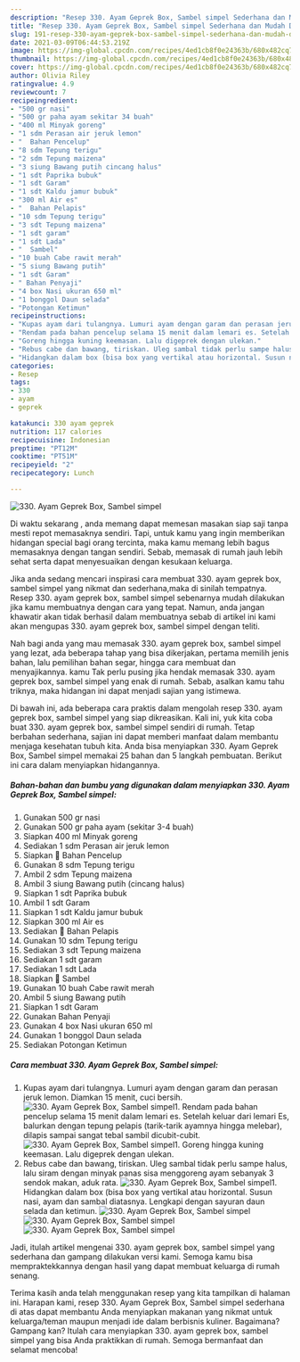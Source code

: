 ```yaml
---
description: "Resep 330. Ayam Geprek Box, Sambel simpel Sederhana dan Mudah Dibuat"
title: "Resep 330. Ayam Geprek Box, Sambel simpel Sederhana dan Mudah Dibuat"
slug: 191-resep-330-ayam-geprek-box-sambel-simpel-sederhana-dan-mudah-dibuat
date: 2021-03-09T06:44:53.219Z
image: https://img-global.cpcdn.com/recipes/4ed1cb8f0e24363b/680x482cq70/330-ayam-geprek-box-sambel-simpel-foto-resep-utama.jpg
thumbnail: https://img-global.cpcdn.com/recipes/4ed1cb8f0e24363b/680x482cq70/330-ayam-geprek-box-sambel-simpel-foto-resep-utama.jpg
cover: https://img-global.cpcdn.com/recipes/4ed1cb8f0e24363b/680x482cq70/330-ayam-geprek-box-sambel-simpel-foto-resep-utama.jpg
author: Olivia Riley
ratingvalue: 4.9
reviewcount: 7
recipeingredient:
- "500 gr nasi"
- "500 gr paha ayam sekitar 34 buah"
- "400 ml Minyak goreng"
- "1 sdm Perasan air jeruk lemon"
- "  Bahan Pencelup"
- "8 sdm Tepung terigu"
- "2 sdm Tepung maizena"
- "3 siung Bawang putih cincang halus"
- "1 sdt Paprika bubuk"
- "1 sdt Garam"
- "1 sdt Kaldu jamur bubuk"
- "300 ml Air es"
- "  Bahan Pelapis"
- "10 sdm Tepung terigu"
- "3 sdt Tepung maizena"
- "1 sdt garam"
- "1 sdt Lada"
- "  Sambel"
- "10 buah Cabe rawit merah"
- "5 siung Bawang putih"
- "1 sdt Garam"
- " Bahan Penyaji"
- "4 box Nasi ukuran 650 ml"
- "1 bonggol Daun selada"
- "Potongan Ketimun"
recipeinstructions:
- "Kupas ayam dari tulangnya. Lumuri ayam dengan garam dan perasan jeruk lemon. Diamkan 15 menit, cuci bersih."
- "Rendam pada bahan pencelup selama 15 menit dalam lemari es. Setelah keluar dari lemari Es, balurkan dengan tepung pelapis (tarik-tarik ayamnya hingga melebar), dilapis sampai sangat tebal sambil dicubit-cubit."
- "Goreng hingga kuning keemasan. Lalu digeprek dengan ulekan."
- "Rebus cabe dan bawang, tiriskan. Uleg sambal tidak perlu sampe halus, lalu siram dengan minyak panas sisa menggoreng ayam sebanyak 3 sendok makan, aduk rata."
- "Hidangkan dalam box (bisa box yang vertikal atau horizontal. Susun nasi, ayam dan sambal diatasnya. Lengkapi dengan sayuran daun selada dan ketimun."
categories:
- Resep
tags:
- 330
- ayam
- geprek

katakunci: 330 ayam geprek 
nutrition: 117 calories
recipecuisine: Indonesian
preptime: "PT12M"
cooktime: "PT51M"
recipeyield: "2"
recipecategory: Lunch

---
```



![330. Ayam Geprek Box, Sambel simpel](https://img-global.cpcdn.com/recipes/4ed1cb8f0e24363b/680x482cq70/330-ayam-geprek-box-sambel-simpel-foto-resep-utama.jpg)

Di waktu  sekarang , anda memang dapat memesan masakan siap saji tanpa mesti repot memasaknya sendiri. Tapi, untuk kamu yang ingin memberikan hidangan special bagi orang tercinta, maka kamu memang lebih bagus memasaknya dengan tangan sendiri. Sebab, memasak di rumah jauh lebih sehat serta dapat menyesuaikan dengan kesukaan keluarga.

Jika anda sedang mencari inspirasi cara membuat 330. ayam geprek box, sambel simpel yang nikmat dan sederhana,maka di sinilah tempatnya. Resep 330. ayam geprek box, sambel simpel  sebenarnya mudah dilakukan jika kamu membuatnya dengan cara yang tepat. Namun, anda jangan khawatir akan tidak berhasil dalam membuatnya 
sebab di artikel ini kami akan mengupas 330. ayam geprek box, sambel simpel dengan teliti.  



Nah bagi anda yang mau memasak 330. ayam geprek box, sambel simpel yang lezat, ada beberapa tahap yang bisa dikerjakan, pertama memilih jenis bahan, lalu pemilihan bahan segar, hingga cara membuat dan menyajikannya. kamu Tak perlu pusing jika hendak memasak 330. ayam geprek box, sambel simpel yang enak di rumah. Sebab, asalkan kamu  tahu triknya, maka hidangan ini dapat menjadi sajian yang istimewa.

Di bawah ini, ada beberapa cara praktis  dalam mengolah resep 330. ayam geprek box, sambel simpel yang siap dikreasikan. Kali ini, yuk kita coba buat 330. ayam geprek box, sambel simpel sendiri di rumah. Tetap berbahan sederhana, sajian ini dapat memberi manfaat dalam membantu menjaga kesehatan tubuh kita. Anda bisa menyiapkan 330. Ayam Geprek Box, Sambel simpel memakai 25 bahan dan 5 langkah pembuatan. Berikut ini cara dalam menyiapkan hidangannya.

<!--inarticleads1-->

##### Bahan-bahan dan bumbu yang digunakan dalam menyiapkan 330. Ayam Geprek Box, Sambel simpel:

1. Gunakan 500 gr nasi
1. Gunakan 500 gr paha ayam (sekitar 3-4 buah)
1. Siapkan 400 ml Minyak goreng
1. Sediakan 1 sdm Perasan air jeruk lemon
1. Siapkan  🌸 Bahan Pencelup
1. Gunakan 8 sdm Tepung terigu
1. Ambil 2 sdm Tepung maizena
1. Ambil 3 siung Bawang putih (cincang halus)
1. Siapkan 1 sdt Paprika bubuk
1. Ambil 1 sdt Garam
1. Siapkan 1 sdt Kaldu jamur bubuk
1. Siapkan 300 ml Air es
1. Sediakan  🌸 Bahan Pelapis
1. Gunakan 10 sdm Tepung terigu
1. Sediakan 3 sdt Tepung maizena
1. Sediakan 1 sdt garam
1. Sediakan 1 sdt Lada
1. Siapkan  🌸 Sambel
1. Gunakan 10 buah Cabe rawit merah
1. Ambil 5 siung Bawang putih
1. Siapkan 1 sdt Garam
1. Gunakan  Bahan Penyaji
1. Gunakan 4 box Nasi ukuran 650 ml
1. Gunakan 1 bonggol Daun selada
1. Sediakan Potongan Ketimun




<!--inarticleads2-->

##### Cara membuat 330. Ayam Geprek Box, Sambel simpel:

1. Kupas ayam dari tulangnya. Lumuri ayam dengan garam dan perasan jeruk lemon. Diamkan 15 menit, cuci bersih.
<img src="//assets-global.cpcdn.com/assets/icons/button_play-2c75c40dde080a61004c1f40b05d8f140eaff45d7e9e6481dc71c63d2e7c4909.png" alt="330. Ayam Geprek Box, Sambel simpel">1. Rendam pada bahan pencelup selama 15 menit dalam lemari es. Setelah keluar dari lemari Es, balurkan dengan tepung pelapis (tarik-tarik ayamnya hingga melebar), dilapis sampai sangat tebal sambil dicubit-cubit.
<img src="//assets-global.cpcdn.com/assets/icons/button_play-2c75c40dde080a61004c1f40b05d8f140eaff45d7e9e6481dc71c63d2e7c4909.png" alt="330. Ayam Geprek Box, Sambel simpel">1. Goreng hingga kuning keemasan. Lalu digeprek dengan ulekan.
1. Rebus cabe dan bawang, tiriskan. Uleg sambal tidak perlu sampe halus, lalu siram dengan minyak panas sisa menggoreng ayam sebanyak 3 sendok makan, aduk rata.
<img src="//assets-global.cpcdn.com/assets/icons/button_play-2c75c40dde080a61004c1f40b05d8f140eaff45d7e9e6481dc71c63d2e7c4909.png" alt="330. Ayam Geprek Box, Sambel simpel">1. Hidangkan dalam box (bisa box yang vertikal atau horizontal. Susun nasi, ayam dan sambal diatasnya. Lengkapi dengan sayuran daun selada dan ketimun.
<img src="//assets-global.cpcdn.com/assets/icons/button_play-2c75c40dde080a61004c1f40b05d8f140eaff45d7e9e6481dc71c63d2e7c4909.png" alt="330. Ayam Geprek Box, Sambel simpel"><img src="//assets-global.cpcdn.com/assets/icons/button_play-2c75c40dde080a61004c1f40b05d8f140eaff45d7e9e6481dc71c63d2e7c4909.png" alt="330. Ayam Geprek Box, Sambel simpel"><img src="//assets-global.cpcdn.com/assets/icons/button_play-2c75c40dde080a61004c1f40b05d8f140eaff45d7e9e6481dc71c63d2e7c4909.png" alt="330. Ayam Geprek Box, Sambel simpel">



Jadi, itulah artikel mengenai  330. ayam geprek box, sambel simpel  yang sederhana dan gampang dilakukan versi kami. Semoga kamu bisa mempraktekkannya dengan hasil yang dapat membuat keluarga di rumah senang. 

Terima kasih anda telah menggunakan resep yang kita tampilkan di halaman ini. Harapan kami, resep  330. Ayam Geprek Box, Sambel simpel sederhana di atas dapat membantu Anda menyiapkan makanan yang nikmat untuk keluarga/teman maupun menjadi ide dalam berbisnis kuliner. Bagaimana? Gampang kan? Itulah cara menyiapkan 330. ayam geprek box, sambel simpel yang bisa Anda praktikkan di rumah. Semoga bermanfaat dan selamat mencoba!

